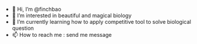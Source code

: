 - 👋 Hi, I’m @finchbao
- 👀 I’m interested in beautiful and magical biology
- 🌱 I’m currently learning how to apply competitive tool to solve biological question
- 📫 How to reach me : send me message

<!---
finchbao/finchbao is a ✨ special ✨ repository because its `README.md` (this file) appears on your GitHub profile.
You can click the Preview link to take a look at your changes.
--->
